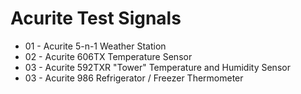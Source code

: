 Acurite Test Signals
====================

- 01 - Acurite 5-n-1 Weather Station
- 02 - Acurite 606TX Temperature Sensor
- 03 - Acurite 592TXR "Tower" Temperature and Humidity Sensor
- 03 - Acurite 986 Refrigerator / Freezer Thermometer

